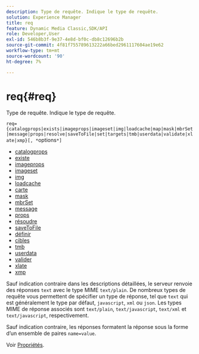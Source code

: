 ```yaml
---
description: Type de requête. Indique le type de requête.
solution: Experience Manager
title: req
feature: Dynamic Media Classic,SDK/API
role: Developer,User
exl-id: 546b8b3f-9e37-4e8d-bf0c-db8c12696b2b
source-git-commit: 4f81f755789613222a66bed2961117604ae19e62
workflow-type: tm+mt
source-wordcount: '90'
ht-degree: 7%

---
```


# req{#req}

Type de requête. Indique le type de requête.

`req={catalogprops|exists|imageprops|imageset|img|loadcache|map|mask|mbrSet|message|props|resolve|saveToFile|set|targets|tmb|userdata|validate|xlate|xmp}[, *`options`*]`

* [catalogprops](r-catalogprops.md)
* [existe](r-exists.md)
* [imageprops](r-imageprops.md)
* [imageset](r-imageset-req.md)
* [img](r-img.md)
* [loadcache](r-loadcache.md)
* [carte](r-map-req.md)
* [mask](r-mask-req.md)
* [mbrSet](r-mbrset.md)
* [message](r-message.md)
* [props](r-props.md)
* [résoudre](r-resolve.md)
* [saveToFile](r-savetofile.md)
* [définir](r-set.md)
* [cibles](r-targets.md)
* [tmb](r-tmb.md)
* [userdata](r-userdata.md)
* [valider](r-is-http-validate.md)
* [xlate](r-xlate.md)
* [xmp](r-xmp.md)

Sauf indication contraire dans les descriptions détaillées, le serveur renvoie des réponses `text` avec le type MIME `text/plain`. De nombreux types de requête vous permettent de spécifier un type de réponse, tel que `text` qui est généralement le type par défaut, `javascript`, `xml` ou `json`. Les types MIME de réponse associés sont `text/plain`, `text/javascript`, `text/xml` et `text/javascript`, respectivement.

Sauf indication contraire, les réponses formatent la réponse sous la forme d’un ensemble de paires `name=value`.

Voir [Propriétés](../../../../../../is-api/http-ref/image-serving-api-ref/c-http-protocol-reference/c-response-data/c-properties/c-properties.md#concept-49c609fd6de942cab422ee412353c9d9).
